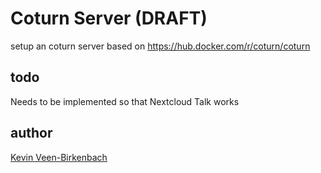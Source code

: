 # Coturn Server (DRAFT)
setup an coturn server based on https://hub.docker.com/r/coturn/coturn

## todo

Needs to be implemented so that Nextcloud Talk works

## author 
[Kevin Veen-Birkenbach](https://www.veen.world)